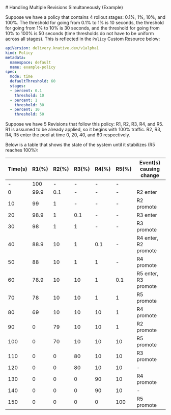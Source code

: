 \# Handling Multiple Revisions Simultaneously (Example)

Suppose we have a policy that contains 4 rollout stages: 0.1%, 1%, 10%, and 100%. The threshold for going from 0.1% to 1% is 10 seconds, the threshold for going from 1% to 10% is 30 seconds, and the threshold for going from 10% to 100% is 50 seconds (time thresholds do not have to be uniform across all stages). This is reflected in the `Policy` Custom Resource below:

```yaml
apiVersion: delivery.knative.dev/v1alpha1
kind: Policy
metadata:
  namespace: default
  name: example-policy
spec:
  mode: time
  defaultThreshold: 60
  stages:
  - percent: 0.1
    threshold: 10
  - percent: 1
    threshold: 30
  - percent: 10
    threshold: 50
```

Suppose we have 5 Revisions that follow this policy: R1, R2, R3, R4, and R5. R1 is assumed to be already applied, so it begins with 100% traffic. R2, R3, R4, R5 enter the pool at time 0, 20, 40, and 60 respectively.

Below is a table that shows the state of the system until it stabilizes (R5 reaches 100%):

| Time(s) | R1(%) | R2(%) | R3(%) | R4(%) | R5(%) | Event(s) causing change |
|---------|-------|-------|-------|-------|-------|-------------------------|
| -       | 100   | -     | -     | -     | -     |                         |
| 0       | 99.9  | 0.1   | -     | -     | -     | R2 enter                |
| 10      | 99    | 1     | -     | -     | -     | R2 promote              |
| 20      | 98.9  | 1     | 0.1   | -     | -     | R3 enter                |
| 30      | 98    | 1     | 1     | -     | -     | R3 promote              |
| 40      | 88.9  | 10    | 1     | 0.1   | -     | R4 enter, R2 promote    |
| 50      | 88    | 10    | 1     | 1     | -     | R4 promote              |
| 60      | 78.9  | 10    | 10    | 1     | 0.1   | R5 enter, R3 promote    |
| 70      | 78    | 10    | 10    | 1     | 1     | R5 promote              |
| 80      | 69    | 10    | 10    | 10    | 1     | R4 promote              |
| 90      | 0     | 79    | 10    | 10    | 1     | R2 promote              |
| 100     | 0     | 70    | 10    | 10    | 10    | R5 promote              |
| 110     | 0     | 0     | 80    | 10    | 10    | R3 promote              |
| 120     | 0     | 0     | 80    | 10    | 10    | -                       |
| 130     | 0     | 0     | 0     | 90    | 10    | R4 promote              |
| 140     | 0     | 0     | 0     | 90    | 10    | -                       |
| 150     | 0     | 0     | 0     | 0     | 100   | R5 promote              |
